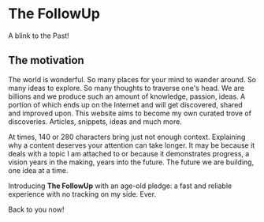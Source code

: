 # The FollowUp

A blink to the Past!

## The motivation

The world is wonderful. So many places for your mind to wander around. So many ideas to explore. So many thoughts to
traverse one's head. We are billions and we produce such an amount of knowledge, passion, ideas. A portion of which ends
up on the Internet and will get discovered, shared and improved upon. This website aims to become my own curated trove
of discoveries. Articles, snippets, ideas and much more.

At times, 140 or 280 characters bring just not enough context. Explaining why a content deserves your attention can take
longer. It may be because it deals with a topic I am attached to or because it demonstrates progress, a vision years in
the making, years into the future. The future we are building, one idea at a time.

Introducing **The FollowUp** with an age-old pledge: a fast and reliable experience with no tracking on my side. Ever.

Back to you now!